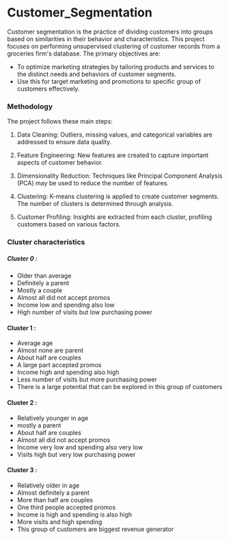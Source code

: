 # Customer_Segmentation

Customer segmentation is the practice of dividing customers into groups based on similarities in their behavior and characteristics. This project focuses on performing unsupervised clustering of customer records from a groceries firm's database. The primary objectives are:

- To optimize marketing strategies by tailoring products and services to the distinct needs and behaviors of customer segments.
- Use this for target marketing and promotions to specific group of customers effectively.

### Methodology

The project follows these main steps:

1) Data Cleaning: Outliers, missing values, and categorical variables are addressed to ensure data quality.

2) Feature Engineering: New features are created to capture important aspects of customer behavior.

3) Dimensionality Reduction: Techniques like Principal Component Analysis (PCA) may be used to reduce the number of features.

4) Clustering: K-means clustering is applied to create customer segments. The number of clusters is determined through analysis.

5) Customer Profiling: Insights are extracted from each cluster, profiling customers based on various factors.

### Cluster characteristics

##### Cluster 0 :

- Older than average
- Definitely a parent
- Mostly a couple
- Almost all did not accept promos
- Income low and spending also low
- High number of visits but low purchasing power

#### Cluster 1 :

- Average age
- Almost none are parent
- About half are couples
- A large part accepted promos
- Income high and spending also high
- Less number of visits but more purchasing power
- There is a large potential that can be explored in this group of customers

#### Cluster 2 :

- Relatively younger in age
- mostly a parent
- About half are couples
- Almost all did not accept promos
- Income very low and spending also very low
- Visits high but very low purchasing power

#### Cluster 3 :

- Relatively older in age
- Almost definitely a parent
- More than half are couples
- One third people accepted promos
- Income is high and spending is also high
- More visits and high spending
- This group of customers are biggest revenue generator

